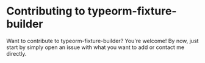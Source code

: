 # Contributing to typeorm-fixture-builder

Want to contribute to typeorm-fixture-builder? You're welcome! By now, just start by simply open an issue with what you want to add or
contact me directly.
